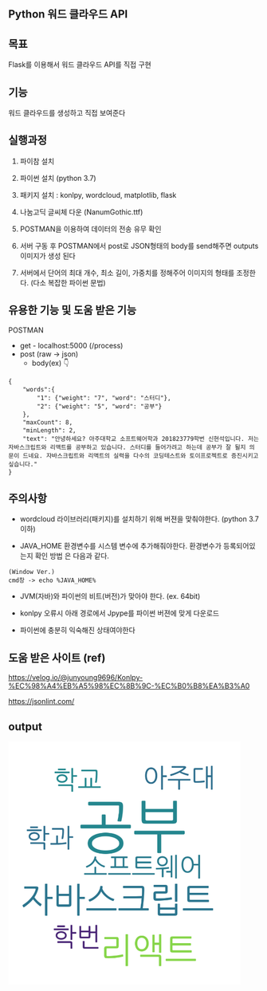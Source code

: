 ## Python 워드 클라우드 API

## 목표
Flask를 이용해서 워드 클라우드 API를 직접 구현

## 기능
워드 클라우드를 생성하고 직접 보여준다

## 실행과정

1. 파이참 설치

2. 파이썬 설치 (python 3.7)

3. 패키지 설치 : konlpy, wordcloud, matplotlib, flask

4. 나눔고딕 글씨체 다운 (NanumGothic.ttf)

5. POSTMAN을 이용하여 데이터의 전송 유무 확인

6. 서버 구동 후 POSTMAN에서 post로 JSON형태의 body를 send해주면 outputs 이미지가 생성 된다

7. 서버에서 단어의 최대 개수, 최소 길이, 가중치를 정해주어 이미지의 형태를 조정한다. (다소 복잡한 파이썬 문법)



## 유용한 기능 및 도움 받은 기능
POSTMAN
* get - localhost:5000 (/process)
* post (raw -> json)
  * body(ex) 👇
```
{
    "words":{
        "1": {"weight": "7", "word": "스터디"},
        "2": {"weight": "5", "word": "공부"}
    },
    "maxCount": 8,
    "minLength": 2,
    "text": "안녕하세요? 아주대학교 소프트웨어학과 201823779학번 신현석입니다. 저는 자바스크립트와 리액트를 공부하고 있습니다. 스터디를 들어가려고 하는데 공부가 잘 될지 의문이 드네요. 자바스크립트와 리액트의 실력을 다수의 코딩테스트와 토이프로젝트로 증진시키고 싶습니다."
}
```

## 주의사항

* wordcloud 라이브러리(패키지)를 설치하기 위해 버젼을 맞춰야한다. (python 3.7이하)

* JAVA_HOME 환경변수를 시스템 변수에 추가해줘야한다. 환경변수가 등록되어있는지 확인 방법 은 다음과 같다. 
```
(Window Ver.)
cmd창 -> echo %JAVA_HOME%
```
* JVM(자바)와 파이썬의 비트(버전)가 맞아야 한다. (ex. 64bit)

* konlpy 오류시 아래 경로에서 Jpype를 파이썬 버젼에 맞게 다운로드
* 파이썬에 충분히 익숙해진 상태여야한다
## 도움 받은 사이트 (ref)

https://velog.io/@junyoung9696/Konlpy-%EC%98%A4%EB%A5%98%EC%8B%9C-%EC%B0%B8%EA%B3%A0

https://jsonlint.com/

## output
![output](readmeOnly.png)



